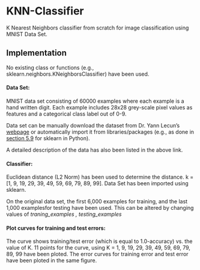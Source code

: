 # KNN-Classifier
K Nearest Neighbors classifier from scratch for image classification using MNIST Data Set.


## Implementation
No existing class or functions (e.g., sklearn.neighbors.KNeighborsClassifier) have been used.

#### Data Set:
MNIST data set consisting of 60000 examples where each example is a hand written digit. 
Each example includes 28x28 grey-scale pixel values as features and a categorical class label out of 0-9. 

Data set can be manually download the dataset from Dr. Yann Lecun’s [webpage](http://yann.lecun.com/exdb/mnist/) or automatically import it from libraries/packages (e.g., as done in [section 5.9](http://scikitlearn.org/stable/datasets/index.html) for sklearn in Python).

A detailed description of the data has also been listed in the above link.

#### Classifier:
Euclidean distance (L2 Norm) has been used to determine the distance.
k = [1, 9, 19, 29, 39, 49, 59, 69, 79, 89, 99].
Data Set has been imported using sklearn.

On the original data set, the first 6,000 examples for training, and the last 1,000 examplesfor testing have been used. 
This can be altered by changing values of *traning_examples , testing_examples*

#### Plot curves for training and test errors: 
The curve shows training/test error (which is equal to 1.0-accuracy) vs. the value of K. 
11 points for the curve, using K = 1, 9, 19, 29, 39, 49, 59, 69, 79, 89, 99 have been ploted.
The error curves for training error and test error have been ploted in the same figure.


